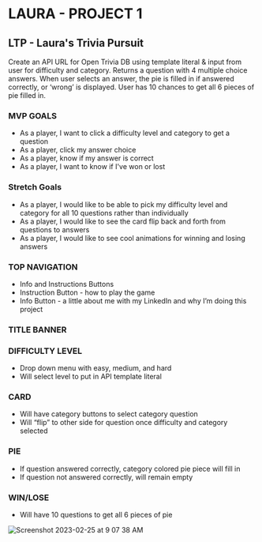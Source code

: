 # LAURA - PROJECT 1
## LTP - Laura's Trivia Pursuit

Create an API URL for Open Trivia DB using template literal & input from user for difficulty and category. Returns a question with 4 multiple choice answers. When user selects an answer, the pie is filled in if answered correctly, or ‘wrong’ is displayed. User has 10 chances to get all 6 pieces of pie filled in.

### MVP GOALS
- As a player, I want to click a difficulty level and category to get a question
- As a player, click my answer choice
- As a player, know if my answer is correct
- As a player, I want to know if I've won or lost

### Stretch Goals
- As a player, I would like to be able to pick my difficulty level and category for all 10 questions rather than individually 
- As a player, I would like to see the card flip back and forth from questions to answers
- As a player, I would like to see cool animations for winning and losing answers

### TOP NAVIGATION
- Info and Instructions Buttons
- Instruction Button - how to play the game 
- Info Button - a little about me with my LinkedIn and why I’m doing this project

### TITLE BANNER

### DIFFICULTY LEVEL
- Drop down menu with easy, medium, and hard
- Will select level to put in API template literal

### CARD
- Will have category buttons to select category question
- Will “flip” to other side for question once difficulty and category selected

### PIE
- If question answered correctly, category colored pie piece will fill in
- If question not answered correctly, will remain empty

### WIN/LOSE
- Will have 10 questions to get all 6 pieces of pie

![Screenshot 2023-02-25 at 9 07 38 AM](https://user-images.githubusercontent.com/119815465/221367273-f63b6b86-2b84-4a63-a939-261d295a14a3.png)
